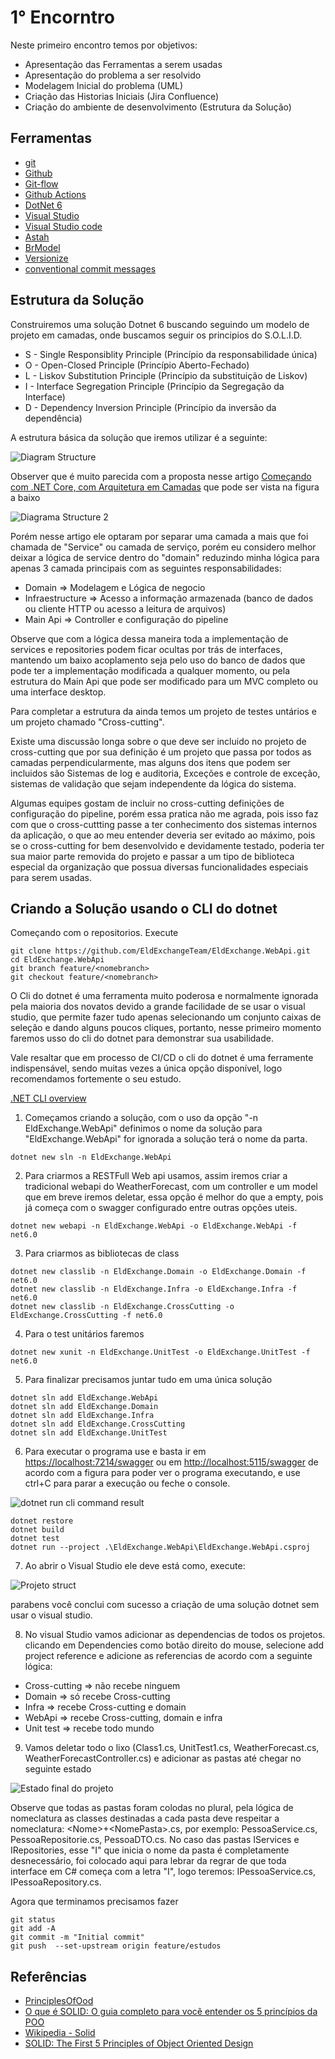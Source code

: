 # 1° Encorntro

Neste primeiro encontro temos por objetivos: 

* Apresentação das Ferramentas a serem usadas
* Apresentação do problema a ser resolvido
* Modelagem Inicial do problema (UML)
* Criação das Historias Iniciais (Jira Confluence)
* Criação do ambiente de desenvolvimento (Estrutura da Solução)

## Ferramentas

* [git](https://git-scm.com/)
* [Github](https://github.com/)
* [Git-flow](https://www.atlassian.com/git/tutorials/comparing-workflows/gitflow-workflow)
* [Github Actions](https://docs.github.com/en/actions)
* [DotNet 6](https://dotnet.microsoft.com)
* [Visual Studio](https://visualstudio.microsoft.com)
* [Visual Studio code](https://code.visualstudio.com/)
* [Astah](https://astah.net/)
* [BrModel](https://www.brmodeloweb.com/lang/pt-br/index.html)
* [Versionize](https://github.com/versionize/versionize)
* [conventional commit messages](https://conventionalcommits.org/)


## Estrutura da Solução

Construiremos uma solução Dotnet 6 buscando seguindo um modelo de projeto em camadas, onde buscamos seguir os principios do S.O.L.I.D. 

* S - Single Responsiblity Principle (Princípio da responsabilidade única)
* O - Open-Closed Principle (Princípio Aberto-Fechado)
* L - Liskov Substitution Principle (Princípio da substituição de Liskov)
* I - Interface Segregation Principle (Princípio da Segregação da Interface)
* D - Dependency Inversion Principle (Princípio da inversão da dependência)

A estrutura básica da solução que iremos utilizar é a seguinte:

![Diagram Structure](..//Imagens/DiagramaMainStructure.svg)

Observer que é muito parecida com a proposta nesse artigo [Começando com .NET Core, com Arquitetura em Camadas](https://alexalvess.medium.com/criando-uma-api-em-net-core-baseado-na-arquitetura-ddd-2c6a409c686) que pode ser vista na figura a baixo

![Diagrama Structure 2](../Imagens/DiagramaArticleStructure.png)

Porém nesse artigo ele optaram por separar uma camada a mais que foi chamada de "Service" ou camada de serviço, porém eu considero melhor deixar a lógica de service dentro do "domain" reduzindo minha lógica para apenas 3 camada principais com as seguintes responsabilidades:

* Domain => Modelagem e Lógica de negocio
* Infraestructure => Acesso a informação armazenada (banco de dados ou cliente HTTP ou acesso a leitura de arquivos)
* Main Api => Controller e configuração do pipeline

Observe que com a lógica dessa maneira toda a implementação de services e repositories podem ficar ocultas por trás de interfaces, mantendo um baixo acoplamento seja pelo uso do banco de dados que pode ter a implementação modificada a qualquer momento, ou pela estrutura do Main Api que pode ser modificado para um MVC completo ou uma interface desktop.

Para completar a estrutura da ainda temos um projeto de testes untários e um projeto chamado "Cross-cutting".

Existe uma discussão longa sobre o que deve ser incluido no projeto de cross-cutting que por sua definição é um projeto que passa por todos as camadas perpendicularmente, mas alguns dos itens que podem ser incluidos são Sistemas de log e auditoria, Exceções e controle de exceção, sistemas de validação que sejam independente da lógica do sistema.

Algumas equipes gostam de incluir no cross-cutting definições de configuração do pipeline, porém essa pratica não me agrada, pois isso faz com que o cross-cuttting passe a ter conhecimento dos sistemas internos da aplicação, o que ao meu entender deveria ser evitado ao máximo, pois se o cross-cutting for bem desenvolvido e devidamente testado, poderia ter sua maior parte removida do projeto e passar a um tipo de biblioteca especial da organização que possua diversas funcionalidades especiais para serem usadas.

## Criando a Solução usando o CLI do dotnet

Começando com o repositorios. Execute
```
git clone https://github.com/EldExchangeTeam/EldExchange.WebApi.git
cd EldExchange.WebApi
git branch feature/<nomebranch>
git checkout feature/<nomebranch>
```

O Cli do dotnet é uma ferramenta muito poderosa e normalmente ignorada pela maioria dos novatos devido a grande facilidade de se usar o visual studio, que permite fazer tudo apenas selecionando um conjunto caixas de seleção e dando alguns poucos cliques, portanto, nesse primeiro momento faremos usso do cli do dotnet para demonstrar sua usabilidade.

Vale resaltar que em processo de CI/CD o cli do dotnet é uma ferramente indispensável, sendo muitas vezes a única opção disponível, logo recomendamos fortemente o seu estudo.

[.NET CLI overview](https://learn.microsoft.com/en-us/dotnet/core/tools/)

1. Começamos criando a solução, com o uso da opção "-n EldExchange.WebApi" definimos o nome da solução para "EldExchange.WebApi" for ignorada a solução terá o nome da parta.

```
dotnet new sln -n EldExchange.WebApi
```

2. Para criarmos a RESTFull Web api usamos, assim iremos criar a tradicional webapi do WeatherForecast, com um controller e um model que em breve iremos deletar, essa opção é melhor do que a empty, pois já começa com o swagger configurado entre outras opções uteis.

```
dotnet new webapi -n EldExchange.WebApi -o EldExchange.WebApi -f net6.0
```

3. Para criarmos as bibliotecas de class

```
dotnet new classlib -n EldExchange.Domain -o EldExchange.Domain -f net6.0
dotnet new classlib -n EldExchange.Infra -o EldExchange.Infra -f net6.0
dotnet new classlib -n EldExchange.CrossCutting -o EldExchange.CrossCutting -f net6.0
```

4. Para o test unitários faremos

```
dotnet new xunit -n EldExchange.UnitTest -o EldExchange.UnitTest -f net6.0
```

5. Para finalizar precisamos juntar tudo em uma única solução

```
dotnet sln add EldExchange.WebApi
dotnet sln add EldExchange.Domain
dotnet sln add EldExchange.Infra
dotnet sln add EldExchange.CrossCutting
dotnet sln add EldExchange.UnitTest
```

6. Para executar o programa use e basta ir em [https://localhost:7214/swagger](https://localhost:7214/swagger) ou em [http://localhost:5115/swagger](http://localhost:5115/swagger) de acordo com a figura para poder ver o programa executando, e use ctrl+C para parar a execução ou feche o console.

![dotnet run cli command result](../Imagens/dotnetrun.png)

```
dotnet restore
dotnet build
dotnet test
dotnet run --project .\EldExchange.WebApi\EldExchange.WebApi.csproj
```

7. Ao abrir o Visual Studio ele deve está como, execute:

![Projeto struct](../Imagens/ProjectInitialStruct.png)

parabens você conclui com sucesso a criação de uma solução dotnet sem usar o visual studio. 

8. No visual Studio vamos adicionar as dependencias de todos os projetos. clicando em Dependencies como botão direito do mouse, selecione add project reference e adicione as referencias de acordo com a seguinte lógica:

* Cross-cutting => não recebe ninguem
* Domain => só recebe Cross-cutting
* Infra => recebe Cross-cutting e domain
* WebApi => recebe Cross-cutting, domain e infra
* Unit test => recebe todo mundo

9. Vamos deletar todo o lixo (Class1.cs, UnitTest1.cs, WeatherForecast.cs, WeatherForecastController.cs) e adicionar as pastas até chegar no seguinte estado

![Estado final do projeto](../Imagens/final_project_structure.png)

Observe que todas as pastas foram colodas no plural, pela lógica de nomeclatura as classes destinadas a cada pasta deve respeitar a nomeclatura: \<Nome>+\<NomePasta>.cs, por exemplo: 
PessoaService.cs, PessoaRepositorie.cs, PessoaDTO.cs. No caso das pastas IServices e IRepositories, esse "I" que inicia  o nome da pasta é completamente desnecessário, foi colocado aqui para lebrar da regrar de que toda interface em C\# começa com a letra "I", logo teremos: IPessoaService.cs, IPessoaRepository.cs.

Agora que terminamos precisamos fazer
```
git status 
git add -A
git commit -m "Initial commit"
git push  --set-upstream origin feature/estudos
```

## Referências

* [PrinciplesOfOod](http://butunclebob.com/ArticleS.UncleBob.PrinciplesOfOod)
* [O que é SOLID: O guia completo para você entender os 5 princípios da POO](https://medium.com/desenvolvendo-com-paixao/o-que-%C3%A9-solid-o-guia-completo-para-voc%C3%AA-entender-os-5-princ%C3%ADpios-da-poo-2b937b3fc530)
* [Wikipedia - Solid](https://en.wikipedia.org/wiki/SOLID)
* [SOLID: The First 5 Principles of Object Oriented Design](https://www.digitalocean.com/community/conceptual-articles/s-o-l-i-d-the-first-five-principles-of-object-oriented-design)